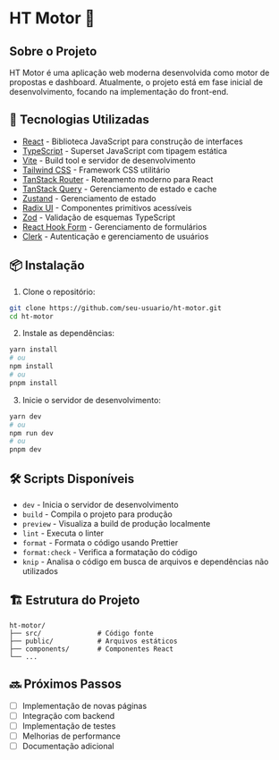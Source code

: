 # HT Motor 🚗

## Sobre o Projeto

HT Motor é uma aplicação web moderna desenvolvida como motor de propostas e dashboard. Atualmente, o projeto está em fase inicial de desenvolvimento, focando na implementação do front-end.

## 🚀 Tecnologias Utilizadas

- [React](https://react.dev/) - Biblioteca JavaScript para construção de interfaces
- [TypeScript](https://www.typescriptlang.org/) - Superset JavaScript com tipagem estática
- [Vite](https://vitejs.dev/) - Build tool e servidor de desenvolvimento
- [Tailwind CSS](https://tailwindcss.com/) - Framework CSS utilitário
- [TanStack Router](https://tanstack.com/router) - Roteamento moderno para React
- [TanStack Query](https://tanstack.com/query) - Gerenciamento de estado e cache
- [Zustand](https://zustand-demo.pmnd.rs/) - Gerenciamento de estado
- [Radix UI](https://www.radix-ui.com/) - Componentes primitivos acessíveis
- [Zod](https://zod.dev/) - Validação de esquemas TypeScript
- [React Hook Form](https://react-hook-form.com/) - Gerenciamento de formulários
- [Clerk](https://clerk.com/) - Autenticação e gerenciamento de usuários

## 📦 Instalação

1. Clone o repositório:

```bash
git clone https://github.com/seu-usuario/ht-motor.git
cd ht-motor
```

2. Instale as dependências:

```bash
yarn install
# ou
npm install
# ou
pnpm install
```

3. Inicie o servidor de desenvolvimento:

```bash
yarn dev
# ou
npm run dev
# ou
pnpm dev
```

## 🛠️ Scripts Disponíveis

- `dev` - Inicia o servidor de desenvolvimento
- `build` - Compila o projeto para produção
- `preview` - Visualiza a build de produção localmente
- `lint` - Executa o linter
- `format` - Formata o código usando Prettier
- `format:check` - Verifica a formatação do código
- `knip` - Analisa o código em busca de arquivos e dependências não utilizados

## 🏗️ Estrutura do Projeto

```
ht-motor/
├── src/              # Código fonte
├── public/           # Arquivos estáticos
├── components/       # Componentes React
└── ...
```

## 🔜 Próximos Passos

- [ ] Implementação de novas páginas
- [ ] Integração com backend
- [ ] Implementação de testes
- [ ] Melhorias de performance
- [ ] Documentação adicional
